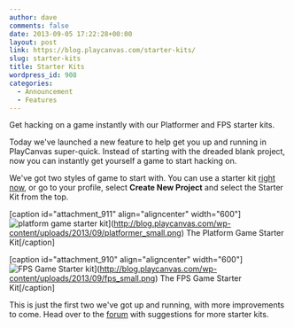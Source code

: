 ```yaml
---
author: dave
comments: false
date: 2013-09-05 17:22:28+00:00
layout: post
link: https://blog.playcanvas.com/starter-kits/
slug: starter-kits
title: Starter Kits
wordpress_id: 908
categories:
  - Announcement
  - Features
---
```


Get hacking on a game instantly with our Platformer and FPS starter kits.

Today we've launched a new feature to help get you up and running in PlayCanvas super-quick. Instead of starting with the dreaded blank project, now you can instantly get yourself a game to start hacking on.

We've got two styles of game to start with. You can use a starter kit [right now](http://playcanvas.com/depot/create), or go to your profile, select **Create New Project** and select the Starter Kit from the top.

[caption id="attachment_911" align="aligncenter" width="600"]![platform game starter kit](https://blog.playcanvas.com/wp-content/uploads/2013/09/platformer_small.png)](http://blog.playcanvas.com/wp-content/uploads/2013/09/platformer_small.png) The Platform Game Starter Kit[/caption]

[caption id="attachment_910" align="aligncenter" width="600"]![FPS Game Starter kit](https://blog.playcanvas.com/wp-content/uploads/2013/09/fps_small.png)](http://blog.playcanvas.com/wp-content/uploads/2013/09/fps_small.png) The FPS Game Starter Kit[/caption]

This is just the first two we've got up and running, with more improvements to come. Head over to the [forum](http://forum.playcanvas.com) with suggestions for more starter kits.
